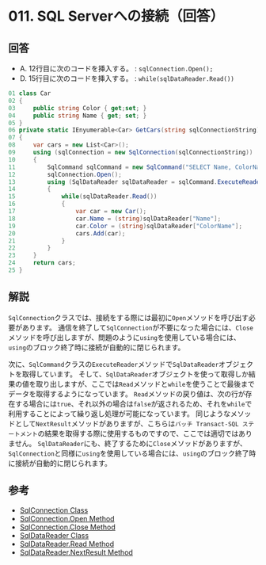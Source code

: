 # 011. SQL Serverへの接続（回答）

## 回答

* A. 12行目に次のコードを挿入する。 : `sqlConnection.Open();`
* D. 15行目に次のコードを挿入する。 : `while(sqlDataReader.Read())`

```csharp
01 class Car
02 {
03     public string Color { get;set; }
04     public string Name { get; set; }
05 }
06 private static IEnyumerable<Car> GetCars(string sqlConnectionString)
07 {
08     var cars = new List<Car>();
09     using (sqlConnection = new SqlConnection(sqlConnectionString))
10     {
11         SqlCommand sqlCommand = new SqlCommand("SELECT Name, ColorName FROM Cars", sqlConnection);
12         sqlConnection.Open();
13         using (SqlDataReader sqlDataReader = sqlCommand.ExecuteReader())
14         {
15             while(sqlDataReader.Read())
16             {
17                 var car = new Car();
18                 car.Name = (string)sqlDataReader["Name"];
19                 car.Color = (string)sqlDataReader["ColorName"];
20                 cars.Add(car);
21             }
22         }
23     }
24     return cars;
25 }
```

## 解説

`SqlConnection`クラスでは、接続をする際には最初に`Open`メソッドを呼び出す必要があります。
通信を終了して`SqlConnection`が不要になった場合には、`Close`メソッドを呼び出しますが、問題のように`using`を使用している場合には、`using`のブロック終了時に接続が自動的に閉じられます。

次に、`SqlCommand`クラスの`ExecuteReader`メソッドで`SqlDataReader`オブジェクトを取得しています。
そして、`SqlDataReader`オブジェクトを使って取得しか結果の値を取り出しますが、ここでは`Read`メソッドと`while`を使うことで最後までデータを取得するようになっています。
`Read`メソッドの戻り値は、次の行が存在する場合には`true`、それ以外の場合は`false`が返されるため、それを`while`で利用することによって繰り返し処理が可能になっています。
同じようなメソッドとして`NextResult`メソッドがありますが、こちらは`バッチ Transact-SQL ステートメント`の結果を取得する際に使用するものですので、ここでは適切ではありません。
`SqlDataReader`にも、終了するために`Close`メソッドがありますが、`SqlConnection`と同様に`using`を使用している場合には、`using`のブロック終了時に接続が自動的に閉じられます。

## 参考

* [SqlConnection Class](https://docs.microsoft.com/ja-jp/dotnet/api/system.data.sqlclient.sqlconnection?view=netframework-4.7.2)
* [SqlConnection.Open Method](https://docs.microsoft.com/ja-jp/dotnet/api/system.data.sqlclient.sqlconnection.open?view=netframework-4.7.2)
* [SqlConnection.Close Method](https://docs.microsoft.com/ja-jp/dotnet/api/system.data.sqlclient.sqlconnection.close?view=netframework-4.7.2#System_Data_SqlClient_SqlConnection_Close)
* [SqlDataReader Class](https://docs.microsoft.com/ja-jp/dotnet/api/system.data.sqlclient.sqldatareader?view=netframework-4.7.2)
* [SqlDataReader.Read Method](https://docs.microsoft.com/ja-jp/dotnet/api/system.data.sqlclient.sqldatareader.read?view=netframework-4.7.2)
* [SqlDataReader.NextResult Method](https://docs.microsoft.com/ja-jp/dotnet/api/system.data.sqlclient.sqldatareader.nextresult?view=netframework-4.7.2)
